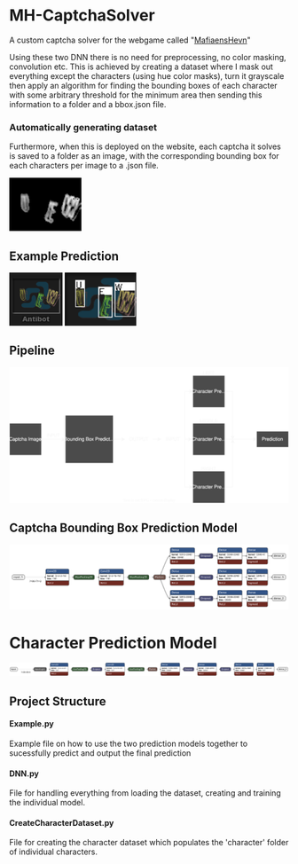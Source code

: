 # MH-CaptchaSolver
A custom captcha solver for the webgame called "[MafiaensHevn](https://mafiaenshevn.com)"

Using these two DNN there is no need for preprocessing, no color masking, convolution etc. This is achieved by creating a dataset
where I mask out everything except the characters (using hue color masks), turn it grayscale then apply an algorithm for finding the bounding boxes of each character
with some arbitrary threshold for the minimum area then sending this information to a folder and a bbox.json file.

### Automatically generating dataset
Furthermore, when this is deployed on the website, each captcha it solves is saved to a folder as an image, with the corresponding
bounding box for each characters per image to a .json file.

<img style="height:10vw;" src="Graphics/ExampleCaptchaPreprocessed.png"></img>

## Example Prediction

<img style="height:10vw;" src="Graphics/ExampleCaptcha.png"></img>
<img style="height:10vw;" src="Graphics/ExampleCaptchaSolved.png"></img>
## Pipeline
![Pipeline](Graphics/Pipeline.svg)

## Captcha Bounding Box Prediction Model
![BoundingBoxPredictionModel](Graphics/bbox_model.png)

# Character Prediction Model
![BoundingBoxPredictionModel](Graphics/character_model.png)

## Project Structure
#### Example.py
Example file on how to use the two prediction models together to sucessfully predict and output the final prediction

#### DNN.py
File for handling everything from loading the dataset, creating and training the individual model.

#### CreateCharacterDataset.py
File for creating the character dataset which populates the 'character' folder of individual characters.

